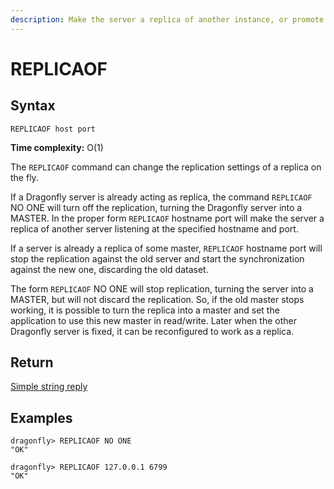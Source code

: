 ```yaml
---
description: Make the server a replica of another instance, or promote it as master.
---
```


# REPLICAOF

## Syntax

    REPLICAOF host port

**Time complexity:** O(1)

The `REPLICAOF` command can change the replication settings of a replica on the fly.

If a Dragonfly server is already acting as replica, the command `REPLICAOF` NO ONE will turn off the replication, turning the Dragonfly server into a MASTER.  In the proper form `REPLICAOF` hostname port will make the server a replica of another server listening at the specified hostname and port.

If a server is already a replica of some master, `REPLICAOF` hostname port will stop the replication against the old server and start the synchronization against the new one, discarding the old dataset.

The form `REPLICAOF` NO ONE will stop replication, turning the server into a MASTER, but will not discard the replication. So, if the old master stops working, it is possible to turn the replica into a master and set the application to use this new master in read/write. Later when the other Dragonfly server is fixed, it can be reconfigured to work as a replica.

## Return

[Simple string reply](https://redis.io/docs/reference/protocol-spec#resp-simple-strings)

## Examples

```
dragonfly> REPLICAOF NO ONE
"OK"

dragonfly> REPLICAOF 127.0.0.1 6799
"OK"
```
